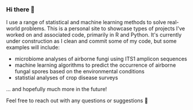 ### Hi there 👋

I use a range of statistical and machine learning methods to solve real-world problems. This is a personal site to showcase types of projects I've worked on and associated code, primarily in R and Python. It's currently under construction as I clean and commit some of my code, but some examples will include:
- microbiome analyses of airborne fungi using ITS1 amplicon sequences
- machine learning algorithms to predict the occurrence of airborne fungal spores based on the environmental conditions
- statistial analyses of crop disease surveys

... and hopefully much more in the future!

Feel free to reach out with any questions or suggestions 🤠

<!--
**jdreich/jdreich** is a ✨ _special_ ✨ repository because its `README.md` (this file) appears on your GitHub profile.

Here are some ideas to get you started:

- 🔭 I’m currently working on ...
- 🌱 I’m currently learning ...
- 👯 I’m looking to collaborate on ...
- 🤔 I’m looking for help with ...
- 💬 Ask me about ...
- 📫 How to reach me: ...
- 😄 Pronouns: ...
- ⚡ Fun fact: ...
-->
